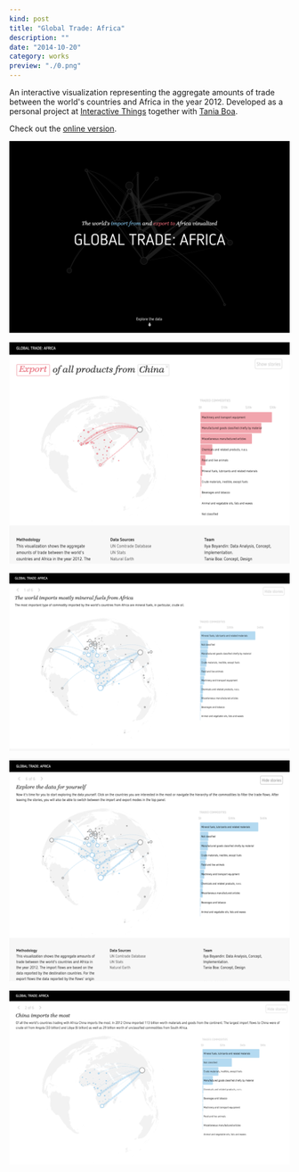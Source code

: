 ```yaml
---
kind: post
title: "Global Trade: Africa"
description: ""
date: "2014-10-20"
category: works
preview: "./0.png"
---
```

An interactive visualization representing the aggregate amounts of trade between the world's countries and Africa in the year 2012.
Developed as a personal project at <a href="http://interactivethings.com" target="_blank">Interactive Things</a> 
together with <a href="https://twitter.com/taniaboa" target="_blank">Tania Boa</a>.


Check out the <a target="_blank" href="https://lab.interactivethings.com/global-trade-africa/">online version</a>.



[![](0.png)](https://lab.interactivethings.com/global-trade-africa/)

![](1.png)

![](2.png)

![](3.png)

![](4.png)
